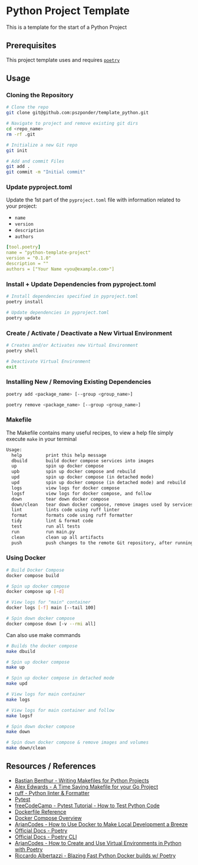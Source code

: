 # Python Project Template

This is a template for the start of a Python Project

## Prerequisites

This project template uses and requires [`poetry`](https://python-poetry.org/docs/)

## Usage

### Cloning the Repository

```bash
# Clone the repo
git clone git@github.com:pszponder/template_python.git

# Navigate to project and remove existing git dirs
cd <repo_name>
rm -rf .git

# Initialize a new Git repo
git init

# Add and commit Files
git add .
git commit -m "Initial commit"
```

### Update pyproject.toml

Update the 1st part of the `pyproject.toml` file with information related to your project:
- `name`
- `version`
- `description`
- `authors`

```yaml
[tool.poetry]
name = "python-template-project"
version = "0.1.0"
description = ""
authors = ["Your Name <you@example.com>"]
```

### Install + Update Dependencies from pyproject.toml

```bash
# Install dependencies specified in pyproject.toml
poetry install
```

```bash
# Update dependencies in pyproject.toml
poetry update
```

### Create / Activate / Deactivate a New Virtual Environment

```bash
# Creates and/or Activates new Virtual Environment
poetry shell

# Deactivate Virtual Environment
exit
```

### Installing New / Removing Existing Dependencies

```bash
poetry add <package_name> [--group <group_name>]

poetry remove <package_name> [--group <group_name>]
```

### Makefile

The Makefile contains many useful recipes, to view a help file simply execute `make` in your terminal

```txt
Usage:
  help         print this help message
  dbuild       build docker compose services into images
  up           spin up docker compose
  upb          spin up docker compose and rebuild
  upd          spin up docker compose (in detached mode)
  upd          spin up docker compose (in detached mode) and rebuild
  logs         view logs for docker compose
  logsf        view logs for docker compose, and follow
  down         tear down docker compose
  down/clean   tear down docker compose, remove images used by services, & remove named volumes
  lint         lints code using ruff linter
  format       formats code using ruff formatter
  tidy         lint & format code
  test         run all tests
  run          run main.py
  clean        clean up all artifacts
  push         push changes to the remote Git repository, after running quality control checks
```

### Using Docker

```bash
# Build Docker Compose
docker compose build

# Spin up docker compose
docker compose up [-d]

# View logs for "main" container
docker logs [-f] main [--tail 100]

# Spin down docker compose
docker compose down [-v --rmi all]
```

Can also use make commands
```bash
# Builds the docker compose
make dbuild

# Spin up docker compose
make up

# Spin up docker compose in detached mode
make upd

# View logs for main container
make logs

# View logs for main container and follow
make logsf

# Spin down docker compose
make down

# Spin down docker compose & remove images and volumes
make down/clean
```

## Resources / References

- [Bastian Benthur - Writing Makefiles for Python Projects](https://venthur.de/2021-03-31-python-makefiles.html)
- [Alex Edwards - A Time Saving Makefile for your Go Project](https://www.alexedwards.net/blog/a-time-saving-makefile-for-your-go-projects)
- [ruff - Python linter & Formatter](https://github.com/astral-sh/ruff)
- [Pytest](https://docs.pytest.org/en)
- [freeCodeCamp - Pytest Tutorial - How to Test Python Code](https://www.youtube.com/watch?v=cHYq1MRoyI0)
- [Dockerfile Reference](https://docs.docker.com/engine/reference/builder/)
- [Docker Compose Overview](https://docs.docker.com/compose/)
- [ArjanCodes - How to Use Docker to Make Local Development a Breeze](https://www.youtube.com/watch?v=zkMRWDQV4Tg)
- [Official Docs - Poetry](https://python-poetry.org/)
- [Official Docs - Poetry CLI](https://python-poetry.org/docs/cli/)
- [ArjanCodes - How to Create and Use Virtual Environments in Python with Poetry](https://www.youtube.com/watch?v=0f3moPe_bhk)
- [Riccardo Albertazzi - Blazing Fast Python Docker builds w/ Poetry](https://medium.com/@albertazzir/blazing-fast-python-docker-builds-with-poetry-a78a66f5aed0)